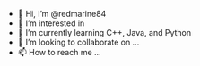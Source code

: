 - 👋 Hi, I’m @redmarine84
- 👀 I’m interested in 
- 🌱 I’m currently learning C++, Java, and Python
- 💞️ I’m looking to collaborate on ...
- 📫 How to reach me ...

<!---
redmarine84/redmarine84 is a ✨ special ✨ repository because its `README.md` (this file) appears on your GitHub profile.
You can click the Preview link to take a look at your changes.
--->
